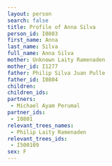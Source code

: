 ```yaml
---
layout: person
search: false
title: Profile of Anna Silva
person_id: I0803
first_name: Anna
last_name: Silva
full_name: Anna Silva
mother: Unknown Laity Ramenaden
mother_id: I1277
father: Philip Silva Juan Pulle
father_id: I0804
children:
children_ids:
partners:
 - Michael Ayam Perumal
partner_ids:
 - I0801
relevant_trees_names:
 - Philip Laity Ramenaden
relevant_trees_ids:
 - I500109
sex: F
---
```


